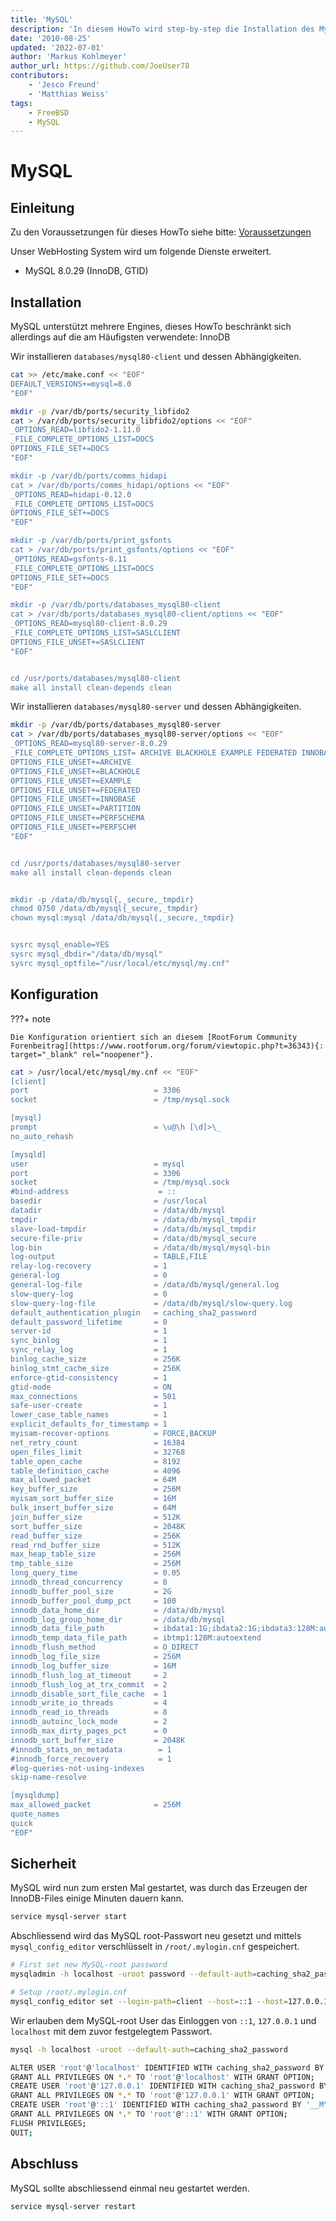 ```yaml
---
title: 'MySQL'
description: 'In diesem HowTo wird step-by-step die Installation des MySQL Datenbanksystem für ein WebHosting System auf Basis von FreeBSD 64Bit auf einem dedizierten Server beschrieben.'
date: '2010-08-25'
updated: '2022-07-01'
author: 'Markus Kohlmeyer'
author_url: https://github.com/JoeUser78
contributors:
    - 'Jesco Freund'
    - 'Matthias Weiss'
tags:
    - FreeBSD
    - MySQL
---
```


# MySQL

## Einleitung

Zu den Voraussetzungen für dieses HowTo siehe bitte: [Voraussetzungen](/howtos/freebsd/hosting_system/)

Unser WebHosting System wird um folgende Dienste erweitert.

- MySQL 8.0.29 (InnoDB, GTID)

## Installation

MySQL unterstützt mehrere Engines, dieses HowTo beschränkt sich allerdings auf die am Häufigsten verwendete: InnoDB

Wir installieren `databases/mysql80-client` und dessen Abhängigkeiten.

``` bash
cat >> /etc/make.conf << "EOF"
DEFAULT_VERSIONS+=mysql=8.0
"EOF"
```

``` bash
mkdir -p /var/db/ports/security_libfido2
cat > /var/db/ports/security_libfido2/options << "EOF"
_OPTIONS_READ=libfido2-1.11.0
_FILE_COMPLETE_OPTIONS_LIST=DOCS
OPTIONS_FILE_SET+=DOCS
"EOF"

mkdir -p /var/db/ports/comms_hidapi
cat > /var/db/ports/comms_hidapi/options << "EOF"
_OPTIONS_READ=hidapi-0.12.0
_FILE_COMPLETE_OPTIONS_LIST=DOCS
OPTIONS_FILE_SET+=DOCS
"EOF"

mkdir -p /var/db/ports/print_gsfonts
cat > /var/db/ports/print_gsfonts/options << "EOF"
_OPTIONS_READ=gsfonts-8.11
_FILE_COMPLETE_OPTIONS_LIST=DOCS
OPTIONS_FILE_SET+=DOCS
"EOF"

mkdir -p /var/db/ports/databases_mysql80-client
cat > /var/db/ports/databases_mysql80-client/options << "EOF"
_OPTIONS_READ=mysql80-client-8.0.29
_FILE_COMPLETE_OPTIONS_LIST=SASLCLIENT
OPTIONS_FILE_UNSET+=SASLCLIENT
"EOF"


cd /usr/ports/databases/mysql80-client
make all install clean-depends clean
```

Wir installieren `databases/mysql80-server` und dessen Abhängigkeiten.

``` bash
mkdir -p /var/db/ports/databases_mysql80-server
cat > /var/db/ports/databases_mysql80-server/options << "EOF"
_OPTIONS_READ=mysql80-server-8.0.29
_FILE_COMPLETE_OPTIONS_LIST= ARCHIVE BLACKHOLE EXAMPLE FEDERATED INNOBASE PARTITION PERFSCHEMA PERFSCHM
OPTIONS_FILE_UNSET+=ARCHIVE
OPTIONS_FILE_UNSET+=BLACKHOLE
OPTIONS_FILE_UNSET+=EXAMPLE
OPTIONS_FILE_UNSET+=FEDERATED
OPTIONS_FILE_UNSET+=INNOBASE
OPTIONS_FILE_UNSET+=PARTITION
OPTIONS_FILE_UNSET+=PERFSCHEMA
OPTIONS_FILE_UNSET+=PERFSCHM
"EOF"


cd /usr/ports/databases/mysql80-server
make all install clean-depends clean


mkdir -p /data/db/mysql{,_secure,_tmpdir}
chmod 0750 /data/db/mysql{_secure,_tmpdir}
chown mysql:mysql /data/db/mysql{,_secure,_tmpdir}


sysrc mysql_enable=YES
sysrc mysql_dbdir="/data/db/mysql"
sysrc mysql_optfile="/usr/local/etc/mysql/my.cnf"
```

## Konfiguration

???+ note

    Die Konfiguration orientiert sich an diesem [RootForum Community Forenbeitrag](https://www.rootforum.org/forum/viewtopic.php?t=36343){: target="_blank" rel="noopener"}.

``` bash
cat > /usr/local/etc/mysql/my.cnf << "EOF"
[client]
port                            = 3306
socket                          = /tmp/mysql.sock

[mysql]
prompt                          = \u@\h [\d]>\_
no_auto_rehash

[mysqld]
user                            = mysql
port                            = 3306
socket                          = /tmp/mysql.sock
#bind-address                    = ::
basedir                         = /usr/local
datadir                         = /data/db/mysql
tmpdir                          = /data/db/mysql_tmpdir
slave-load-tmpdir               = /data/db/mysql_tmpdir
secure-file-priv                = /data/db/mysql_secure
log-bin                         = /data/db/mysql/mysql-bin
log-output                      = TABLE,FILE
relay-log-recovery              = 1
general-log                     = 0
general-log-file                = /data/db/mysql/general.log
slow-query-log                  = 0
slow-query-log-file             = /data/db/mysql/slow-query.log
default_authentication_plugin   = caching_sha2_password
default_password_lifetime       = 0
server-id                       = 1
sync_binlog                     = 1
sync_relay_log                  = 1
binlog_cache_size               = 256K
binlog_stmt_cache_size          = 256K
enforce-gtid-consistency        = 1
gtid-mode                       = ON
max_connections                 = 501
safe-user-create                = 1
lower_case_table_names          = 1
explicit_defaults_for_timestamp = 1
myisam-recover-options          = FORCE,BACKUP
net_retry_count                 = 16384
open_files_limit                = 32768
table_open_cache                = 8192
table_definition_cache          = 4096
max_allowed_packet              = 64M
key_buffer_size                 = 256M
myisam_sort_buffer_size         = 16M
bulk_insert_buffer_size         = 64M
join_buffer_size                = 512K
sort_buffer_size                = 2048K
read_buffer_size                = 256K
read_rnd_buffer_size            = 512K
max_heap_table_size             = 256M
tmp_table_size                  = 256M
long_query_time                 = 0.05
innodb_thread_concurrency       = 8
innodb_buffer_pool_size         = 2G
innodb_buffer_pool_dump_pct     = 100
innodb_data_home_dir            = /data/db/mysql
innodb_log_group_home_dir       = /data/db/mysql
innodb_data_file_path           = ibdata1:1G;ibdata2:1G;ibdata3:128M:autoextend
innodb_temp_data_file_path      = ibtmp1:128M:autoextend
innodb_flush_method             = O_DIRECT
innodb_log_file_size            = 256M
innodb_log_buffer_size          = 16M
innodb_flush_log_at_timeout     = 2
innodb_flush_log_at_trx_commit  = 2
innodb_disable_sort_file_cache  = 1
innodb_write_io_threads         = 4
innodb_read_io_threads          = 8
innodb_autoinc_lock_mode        = 2
innodb_max_dirty_pages_pct      = 0
innodb_sort_buffer_size         = 2048K
#innodb_stats_on_metadata        = 1
#innodb_force_recovery           = 1
#log-queries-not-using-indexes
skip-name-resolve

[mysqldump]
max_allowed_packet              = 256M
quote_names
quick
"EOF"
```

## Sicherheit

MySQL wird nun zum ersten Mal gestartet, was durch das Erzeugen der InnoDB-Files einige Minuten dauern kann.

``` bash
service mysql-server start
```

Abschliessend wird das MySQL root-Passwort neu gesetzt und mittels `mysql_config_editor` verschlüsselt in `/root/.mylogin.cnf` gespeichert.

``` bash
# First set new MySQL-root password
mysqladmin -h localhost -uroot password --default-auth=caching_sha2_password

# Setup /root/.mylogin.cnf
mysql_config_editor set --login-path=client --host=::1 --host=127.0.0.1 --host=localhost --socket=/tmp/mysql.sock --user=root --password
```

Wir erlauben dem MySQL-root User das Einloggen von `::1`, `127.0.0.1` und `localhost` mit dem zuvor festgelegtem Passwort.

``` bash
mysql -h localhost -uroot --default-auth=caching_sha2_password

ALTER USER 'root'@'localhost' IDENTIFIED WITH caching_sha2_password BY '__MYSQL_ROOT_PASSWORD__' PASSWORD EXPIRE NEVER;
GRANT ALL PRIVILEGES ON *.* TO 'root'@'localhost' WITH GRANT OPTION;
CREATE USER 'root'@'127.0.0.1' IDENTIFIED WITH caching_sha2_password BY '__MYSQL_ROOT_PASSWORD__' PASSWORD EXPIRE NEVER;
GRANT ALL PRIVILEGES ON *.* TO 'root'@'127.0.0.1' WITH GRANT OPTION;
CREATE USER 'root'@'::1' IDENTIFIED WITH caching_sha2_password BY '__MYSQL_ROOT_PASSWORD__' PASSWORD EXPIRE NEVER;
GRANT ALL PRIVILEGES ON *.* TO 'root'@'::1' WITH GRANT OPTION;
FLUSH PRIVILEGES;
QUIT;
```

## Abschluss

MySQL sollte abschliessend einmal neu gestartet werden.

``` bash
service mysql-server restart
```
